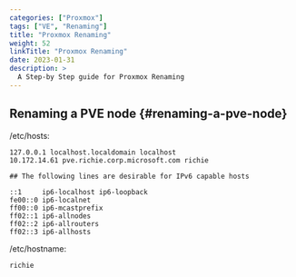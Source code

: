 ```yaml
---
categories: ["Proxmox"]
tags: ["VE", "Renaming"]
title: "Proxmox Renaming"
weight: 52
linkTitle: "Proxmox Renaming"
date: 2023-01-31
description: >
  A Step-by Step guide for Proxmox Renaming
---
```

## Renaming a PVE node {#renaming-a-pve-node}

/etc/hosts:

```text
127.0.0.1 localhost.localdomain localhost
10.172.14.61 pve.richie.corp.microsoft.com richie

## The following lines are desirable for IPv6 capable hosts

::1     ip6-localhost ip6-loopback
fe00::0 ip6-localnet
ff00::0 ip6-mcastprefix
ff02::1 ip6-allnodes
ff02::2 ip6-allrouters
ff02::3 ip6-allhosts
```

/etc/hostname:

```text
richie
```
